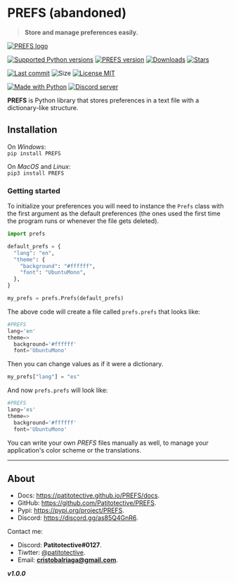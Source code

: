 # PREFS (abandoned)
> **Store and manage preferences easily.**  

[![PREFS logo](https://github.com/Patitotective/PREFS/blob/main/assets/logo.png?raw=true)](https://patitotective.github.io/PREFS)

[![Supported Python versions](https://img.shields.io/pypi/pyversions/prefs)](https://pypi.org/project/prefs/)
[![PREFS version](https://img.shields.io/pypi/v/prefs)](https://pypi.org/project/prefs/)
[![Downloads](https://pepy.tech/badge/prefs)](https://pepy.tech/project/prefs)
[![Stars](https://img.shields.io/github/stars/patitotective/prefs)](https://github.com/Patitotective/PREFS/stargazers)

[![Last commit](https://img.shields.io/github/last-commit/Patitotective/PREFS)](https://github.com/Patitotective/PREFS/commits/main)
![Size](https://img.shields.io/github/repo-size/Patitotective/PREFS)
[![License MIT](https://img.shields.io/github/license/Patitotective/PREFS)](https://github.com/Patitotective/PREFS/)  

[![Made with Python](https://img.shields.io/badge/made%20with-python-blue)](https://www.python.org/)
[![Discord server](https://img.shields.io/discord/891409914533118012?logo=discord)](https://discord.gg/as85Q4GnR6)

**PREFS** is Python library that stores preferences in a text file with a dictionary-like structure.

## Installation
On _Windows_:  
`pip install PREFS`

On _MacOS_ and _Linux_:  
`pip3 install PREFS`

### Getting started
To initialize your preferences you will need to instance the `Prefs` class with the first argument as the default preferences (the ones used the first time the program runs or whenever the file gets deleted).

```py
import prefs

default_prefs = {
  "lang": "en", 
  "theme": {
    "background": "#ffffff", 
    "font": "UbuntuMono", 
  }, 
}

my_prefs = prefs.Prefs(default_prefs)
```

The above code will create a file called `prefs.prefs` that looks like:
```py
#PREFS
lang='en'
theme=>
  background='#ffffff' 
  font='UbuntuMono'
```
Then you can change values as if it were a dictionary.
```py
my_prefs["lang"] = "es"
```
And now `prefs.prefs` will look like:
```py
#PREFS
lang='es'
theme=>
  background='#ffffff'
  font='UbuntuMono'
```

You can write your own _PREFS_ files manually as well, to manage your application's color scheme or the translations.

***

## About
- Docs: https://patitotective.github.io/PREFS/docs.
- GitHub: https://github.com/Patitotective/PREFS.
- Pypi: https://pypi.org/project/PREFS.
- Discord: https://discord.gg/as85Q4GnR6.

Contact me:
- Discord: **Patitotective#0127**.
- Tiwtter: [@patitotective](https://twitter.com/patitotective).
- Email: **cristobalriaga@gmail.com**.

***v1.0.0***
